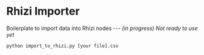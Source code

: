 # Rhizi Importer

Boilerplate to import data into Rhizi nodes
*--- (in progress) Not ready to use yet*

    python import_to_rhizi.py [your file].csv
